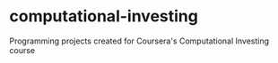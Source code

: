 computational-investing
=======================

Programming projects created for Coursera's Computational Investing course